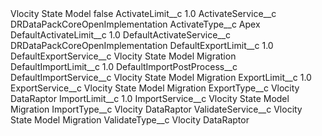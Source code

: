 <?xml version="1.0" encoding="UTF-8"?>
<CustomMetadata xmlns="http://soap.sforce.com/2006/04/metadata" xmlns:xsi="http://www.w3.org/2001/XMLSchema-instance" xmlns:xsd="http://www.w3.org/2001/XMLSchema">
    <label>Vlocity State Model</label>
    <protected>false</protected>
    <values>
        <field>ActivateLimit__c</field>
        <value xsi:type="xsd:double">1.0</value>
    </values>
    <values>
        <field>ActivateService__c</field>
        <value xsi:type="xsd:string">DRDataPackCoreOpenImplementation</value>
    </values>
    <values>
        <field>ActivateType__c</field>
        <value xsi:type="xsd:string">Apex</value>
    </values>
    <values>
        <field>DefaultActivateLimit__c</field>
        <value xsi:type="xsd:double">1.0</value>
    </values>
    <values>
        <field>DefaultActivateService__c</field>
        <value xsi:type="xsd:string">DRDataPackCoreOpenImplementation</value>
    </values>
    <values>
        <field>DefaultExportLimit__c</field>
        <value xsi:type="xsd:double">1.0</value>
    </values>
    <values>
        <field>DefaultExportService__c</field>
        <value xsi:type="xsd:string">Vlocity State Model Migration</value>
    </values>
    <values>
        <field>DefaultImportLimit__c</field>
        <value xsi:type="xsd:double">1.0</value>
    </values>
    <values>
        <field>DefaultImportPostProcess__c</field>
        <value xsi:nil="true"/>
    </values>
    <values>
        <field>DefaultImportService__c</field>
        <value xsi:type="xsd:string">Vlocity State Model Migration</value>
    </values>
    <values>
        <field>ExportLimit__c</field>
        <value xsi:type="xsd:double">1.0</value>
    </values>
    <values>
        <field>ExportService__c</field>
        <value xsi:type="xsd:string">Vlocity State Model Migration</value>
    </values>
    <values>
        <field>ExportType__c</field>
        <value xsi:type="xsd:string">Vlocity DataRaptor</value>
    </values>
    <values>
        <field>ImportLimit__c</field>
        <value xsi:type="xsd:double">1.0</value>
    </values>
    <values>
        <field>ImportService__c</field>
        <value xsi:type="xsd:string">Vlocity State Model Migration</value>
    </values>
    <values>
        <field>ImportType__c</field>
        <value xsi:type="xsd:string">Vlocity DataRaptor</value>
    </values>
    <values>
        <field>ValidateService__c</field>
        <value xsi:type="xsd:string">Vlocity State Model Migration</value>
    </values>
    <values>
        <field>ValidateType__c</field>
        <value xsi:type="xsd:string">Vlocity DataRaptor</value>
    </values>
</CustomMetadata>
